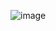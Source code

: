 ![image](https://github.com/companyakis/financial-python/assets/77589867/b73060a0-0980-4ea0-8058-688663d0e43b)
